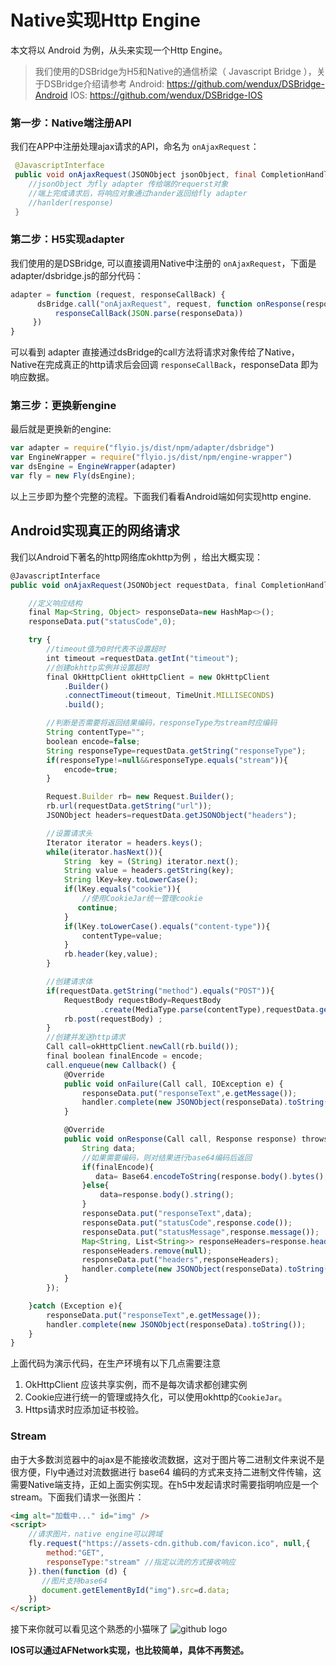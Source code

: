 # Native实现Http Engine

本文将以 Android 为例，从头来实现一个Http Engine。

> 我们使用的DSBridge为H5和Native的通信桥梁（ Javascript Bridge ），关于DSBridge介绍请参考
> Android: https://github.com/wendux/DSBridge-Android
> IOS: https://github.com/wendux/DSBridge-IOS



### 第一步：Native端注册API

我们在APP中注册处理ajax请求的API，命名为 `onAjaxRequest`：

```java
 @JavascriptInterface
 public void onAjaxRequest(JSONObject jsonObject, final CompletionHandler handler){
    //jsonObject 为fly adapter 传给端的requerst对象
    //端上完成请求后，将响应对象通过hander返回给fly adapter
    //hanlder(response)
 }
```

### 第二步：H5实现adapter

我们使用的是DSBridge, 可以直接调用Native中注册的 `onAjaxRequest`，下面是adapter/dsbridge.js的部分代码：

```javascript
adapter = function (request, responseCallBack) {
      dsBridge.call("onAjaxRequest", request, function onResponse(responseData) {
          responseCallBack(JSON.parse(responseData))
     })
}
```

可以看到 adapter 直接通过dsBridge的call方法将请求对象传给了Native，Native在完成真正的http请求后会回调 `responseCallBack`，responseData 即为响应数据。

### 第三步：更换新engine

最后就是更换新的engine:

```javascript
var adapter = require("flyio.js/dist/npm/adapter/dsbridge")
var EngineWrapper = require("flyio.js/dist/npm/engine-wrapper")
var dsEngine = EngineWrapper(adapter)
var fly = new Fly(dsEngine);
```



以上三步即为整个完整的流程。下面我们看看Android端如何实现http engine.



## Android实现真正的网络请求

我们以Android下著名的http网络库okhttp为例 ，给出大概实现：

```javascript
@JavascriptInterface
public void onAjaxRequest(JSONObject requestData, final CompletionHandler handler){

    //定义响应结构
    final Map<String, Object> responseData=new HashMap<>();
    responseData.put("statusCode",0);

    try {
        //timeout值为0时代表不设置超时
        int timeout =requestData.getInt("timeout");
        //创建okhttp实例并设置超时
        final OkHttpClient okHttpClient = new OkHttpClient
            .Builder()
            .connectTimeout(timeout, TimeUnit.MILLISECONDS)
            .build();

        //判断是否需要将返回结果编码，responseType为stream时应编码
        String contentType="";
        boolean encode=false;
        String responseType=requestData.getString("responseType");
        if(responseType!=null&&responseType.equals("stream")){
            encode=true;
        }

        Request.Builder rb= new Request.Builder();
        rb.url(requestData.getString("url"));
        JSONObject headers=requestData.getJSONObject("headers");

        //设置请求头
        Iterator iterator = headers.keys();
        while(iterator.hasNext()){
            String  key = (String) iterator.next();
            String value = headers.getString(key);
            String lKey=key.toLowerCase();
            if(lKey.equals("cookie")){
                //使用CookieJar统一管理cookie
               continue;
            }
            if(lKey.toLowerCase().equals("content-type")){
                contentType=value;
            }
            rb.header(key,value);
        }

        //创建请求体
        if(requestData.getString("method").equals("POST")){
            RequestBody requestBody=RequestBody
                    .create(MediaType.parse(contentType),requestData.getString("data"));
            rb.post(requestBody) ;
        }
        //创建并发送http请求
        Call call=okHttpClient.newCall(rb.build());
        final boolean finalEncode = encode;
        call.enqueue(new Callback() {
            @Override
            public void onFailure(Call call, IOException e) {
                responseData.put("responseText",e.getMessage());
                handler.complete(new JSONObject(responseData).toString());
            }

            @Override
            public void onResponse(Call call, Response response) throws IOException {
                String data;
                //如果需要编码，则对结果进行base64编码后返回
                if(finalEncode){
                   data= Base64.encodeToString(response.body().bytes(),Base64.DEFAULT);
                }else{
                    data=response.body().string();
                }
                responseData.put("responseText",data);
                responseData.put("statusCode",response.code());
                responseData.put("statusMessage",response.message());
                Map<String, List<String>> responseHeaders=response.headers().toMultimap();
                responseHeaders.remove(null);
                responseData.put("headers",responseHeaders);
                handler.complete(new JSONObject(responseData).toString());
            }
        });

    }catch (Exception e){
        responseData.put("responseText",e.getMessage());
        handler.complete(new JSONObject(responseData).toString());
    }
}

```

上面代码为演示代码，在生产环境有以下几点需要注意

1. OkHttpClient 应该共享实例，而不是每次请求都创建实例
2. Cookie应进行统一的管理或持久化，可以使用okhttp的`CookieJar`。
3. Https请求时应添加证书校验。

### Stream

由于大多数浏览器中的ajax是不能接收流数据，这对于图片等二进制文件来说不是很方便，Fly中通过对流数据进行 base64 编码的方式来支持二进制文件传输，这需要Native端支持，正如上面实例实现。在h5中发起请求时需要指明响应是一个stream。下面我们请求一张图片：

```html
<img alt="加载中..." id="img" />
<script>
    //请求图片，native engine可以跨域
    fly.request("https://assets-cdn.github.com/favicon.ico", null,{
        method:"GET",
        responseType:"stream" //指定以流的方式接收响应
    }).then(function (d) {
       //图片支持base64
       document.getElementById("img").src=d.data;
    })
</script>
```

接下来你就可以看见这个熟悉的小猫咪了 ![github logo](https://assets-cdn.github.com/favicon.ico)

**IOS可以通过AFNetwork实现，也比较简单，具体不再赘述。**
